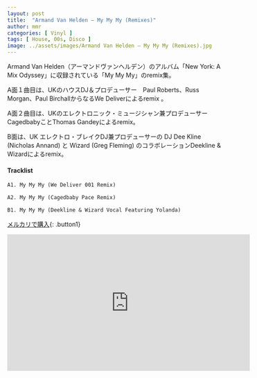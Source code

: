 ```yaml
---
layout: post
title:  "Armand Van Helden – My My My (Remixes)"
author: mmr
categories: [ Vinyl ]
tags: [ House, 00s, Disco ]
image: ../assets/images/Armand Van Helden – My My My (Remixes).jpg
---
```


Armand Van Helden（アーマンドヴァンヘルデン）のアルバム「New York: A Mix Odyssey」に収録されている「My My My」のremix集。

A面１曲目は、UKのハウスDJ＆プロデューサー　Paul Roberts、Russ Morgan、Paul BirchallからなるWe Deliverによるremix 。

A面２曲目は、UKのエレクトロニック・ミュージシャン兼プロデューサーCagedbabyことThomas Gandeyによるremix。

B面は、UK エレクトロ・ブレイクDJ兼プロデューサーの DJ Dee Kline (Nicholas Annand) と Wizard (Greg Fleming) のコラボレーションDeekline & Wizardによるremix。

#### Tracklist
```md
A1. My My My (We Deliver 001 Remix)

A2. My My My (Cagedbaby Pace Remix)

B1. My My My (Deekline & Wizard Vocal Featuring Yolanda)
```

[メルカリで購入](https://jp.mercari.com/item/m51538430865?afid=6142608987){: .button1}


<iframe width="560" height="315" src="https://www.youtube.com/embed/b7BKUJZ2rjI?si=Jqd6uLcvkDcxc7xE" title="YouTube video player" frameborder="0" allow="accelerometer; autoplay; clipboard-write; encrypted-media; gyroscope; picture-in-picture; web-share" referrerpolicy="strict-origin-when-cross-origin" allowfullscreen></iframe>